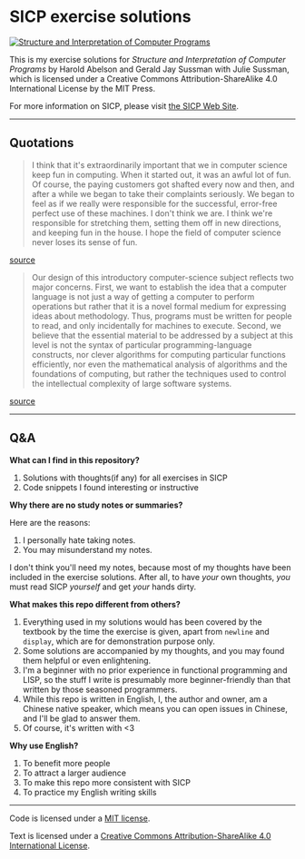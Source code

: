 # SICP exercise solutions

[![Structure and Interpretation of Computer Programs][banner]][banner]

This is my exercise solutions for _Structure and Interpretation of Computer Programs_ by Harold Abelson and Gerald Jay Sussman with Julie Sussman, which is licensed under a Creative Commons Attribution-ShareAlike 4.0 International License by the MIT Press.

For more information on SICP, please visit [the SICP Web Site][1].

------

## Quotations

> I think that it's extraordinarily important that we in computer science keep fun in computing. When it started out, it was an awful lot of fun. Of course, the paying customers got shafted every now and then, and after a while we began to take their complaints seriously. We began to feel as if we really were responsible for the successful, error-free perfect use of these machines. I don't think we are. I think we're responsible for stretching them, setting them off in new directions, and keeping fun in the house. I hope the field of computer science never loses its sense of fun. 

[source][quote1]

> Our design of this introductory computer-science subject reflects two major concerns. First, we want to establish the idea that a computer language is not just a way of getting a computer to perform operations but rather that it is a novel formal medium for expressing ideas about methodology. Thus, programs must be written for people to read, and only incidentally for machines to execute. Second, we believe that the essential material to be addressed by a subject at this level is not the syntax of particular programming-language constructs, nor clever algorithms for computing particular functions efficiently, nor even the mathematical analysis of algorithms and the foundations of computing, but rather the techniques used to control the intellectual complexity of large software systems.

[source][quote2]

------

## Q&A

**What can I find in this repository?**

1. Solutions with thoughts(if any) for all exercises in SICP
2. Code snippets I found interesting or instructive

**Why there are no study notes or summaries?**

Here are the reasons: 

1. I personally hate taking notes.
2. You may misunderstand my notes.

I don't think you'll need my notes, because most of my thoughts have been included in the exercise solutions. After all, to have *your* own thoughts, *you* must read SICP *yourself* and get *your* hands dirty.

**What makes this repo different from others?**

1. Everything used in my solutions would has been covered by the textbook by the time the exercise is given, apart from `newline` and `display`, which are for demonstration purpose only.
2. Some solutions are accompanied by my thoughts, and you may found them helpful or even enlightening.
3. I'm a beginner with no prior experience in functional programming and LISP, so the stuff I write is presumably more beginner-friendly than that written by those seasoned programmers.
4. While this repo is written in English, I, the author and owner, am a Chinese native speaker, which means you can open issues in Chinese, and I'll be glad to answer them.
5. Of course, it's written with <3

**Why use English?**

1. To benefit more people
2. To attract a larger audience
3. To make this repo more consistent with SICP
4. To practice my English writing skills

---

Code is licensed under a [MIT license][2].

Text is licensed under a [Creative Commons Attribution-ShareAlike 4.0 International License][3].

[banner]: https://mitpress.mit.edu/sicp/graphics/main-banner.gif
[quote1]: https://mitpress.mit.edu/sicp/full-text/book/book-Z-H-3.html
[quote2]: https://mitpress.mit.edu/sicp/full-text/book/book-Z-H-7.html
[1]: https://mitpress.mit.edu/sicp/
[2]: https://github.com/sunqingyao/sicp/blob/master/LICENSE
[3]: http://creativecommons.org/licenses/by-sa/4.0/

